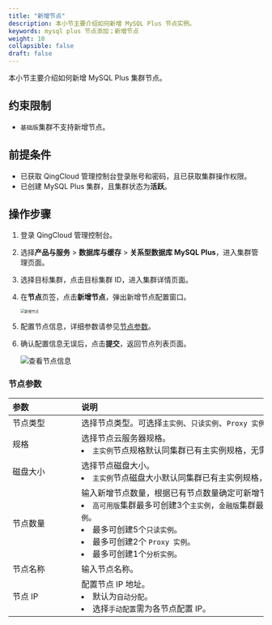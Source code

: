 ```yaml
---
title: "新增节点"
description: 本小节主要介绍如何新增 MySQL Plus 节点实例。 
keywords: mysql plus 节点添加；新增节点
weight: 10
collapsible: false
draft: false
---
```



本小节主要介绍如何新增 MySQL Plus 集群节点。

## 约束限制

- `基础版`集群不支持新增节点。

## 前提条件

- 已获取 QingCloud 管理控制台登录账号和密码，且已获取集群操作权限。
- 已创建 MySQL Plus 集群，且集群状态为**活跃**。

## 操作步骤

1. 登录 QingCloud 管理控制台。
2. 选择**产品与服务** > **数据库与缓存** > **关系型数据库 MySQL Plus**，进入集群管理页面。
3. 选择目标集群，点击目标集群 ID，进入集群详情页面。
4. 在**节点**页签，点击**新增节点**，弹出新增节点配置窗口。
   
   <img src="../../../_images/add_node.png" alt="新增节点" style="zoom:50%;" />

5. 配置节点信息，详细参数请参见[节点参数](#节点参数)。

6. 确认配置信息无误后，点击**提交**，返回节点列表页面。

   ![查看节点信息](../../../_images/get_id_node3.png)

### 节点参数

|  <span style="display:inline-block;width:120px">参数</span> | <span style="display:inline-block;width:480px">说明</span>  |
|:--- |:--- |
| 节点类型   | 选择节点类型。可选择`主实例`、`只读实例`、`Proxy 实例`和`分析实例`。 |
| 规格   | 选择节点云服务器规格。<li>`主实例`节点规格默认同集群已有主实例规格，无需配置。 |
| 磁盘大小   | 选择节点磁盘大小。<li>`主实例`节点磁盘大小默认同集群已有主实例规格，无需配置。 |
| 节点数量 |  输入新增节点数量，根据已有节点数量确定可新增节点数量。<li>`高可用版`集群最多可创建3个`主实例`，`金融版`集群最多可创建5个`主实例`。<li>最多可创建5个`只读实例`。 <li>最多可创建2个 `Proxy 实例`。 <li>最多可创建1个`分析实例`。|
| 节点名称 |  输入节点名称。 |
| 节点 IP   |  配置节点 IP 地址。<li>默认为`自动分配`。<li> 选择`手动配置`需为各节点配置 IP。  |
